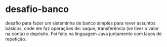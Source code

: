 # desafio-banco
desafio para fazer um sisteminha de banco simples para rever assuntos básicos, onde ele faz operações de: saque, transferência (se tiver o valor na conta) e depósito. Foi feito na linguagem Java juntamento com laços de repetição.

